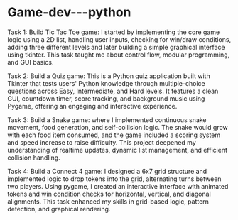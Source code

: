 # Game-dev---python
Task 1: Build Tic Tac Toe game: I started by implementing the core game   logic using a 2D list, 
handling user inputs, checking for win/draw conditions, adding three different levels and later 
building a simple graphical interface using tkinter. This task taught me about control flow, modular 
programming, and GUI basics.  

Task 2: Build a Quiz game: This is a Python quiz application built with Tkinter that tests users' Python 
knowledge through multiple-choice questions across Easy, Intermediate, and Hard levels. It features a clean 
GUI, countdown timer, score tracking, and background music using Pygame, offering an engaging and 
interactive experience.  

Task 3: Build a Snake game: where I implemented continuous snake movement, food generation, and 
self-collision logic. The snake would grow with each food item consumed, and the game included a 
scoring system and speed increase to raise difficulty. This project deepened my understanding of 
realtime updates, dynamic list management, and efficient collision handling.  

Task 4: Build a Connect 4 game: I designed a 6x7 grid structure and implemented logic to drop tokens 
into the grid, alternating turns between two players. Using pygame, I created an interactive interface 
with animated tokens and win condition checks for horizontal, vertical, and diagonal alignments. This 
task enhanced my skills in grid-based logic, pattern detection, and graphical rendering.  
